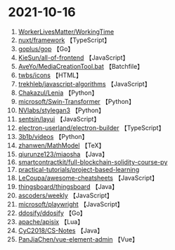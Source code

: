 # 2021-10-16

1. [WorkerLivesMatter/WorkingTime](https://github.com/WorkerLivesMatter/WorkingTime) 
2. [nuxt/framework](https://github.com/nuxt/framework) 【TypeScript】
3. [goplus/gop](https://github.com/goplus/gop) 【Go】
4. [KieSun/all-of-frontend](https://github.com/KieSun/all-of-frontend) 【JavaScript】
5. [AveYo/MediaCreationTool.bat](https://github.com/AveYo/MediaCreationTool.bat) 【Batchfile】
6. [twbs/icons](https://github.com/twbs/icons) 【HTML】
7. [trekhleb/javascript-algorithms](https://github.com/trekhleb/javascript-algorithms) 【JavaScript】
8. [Chakazul/Lenia](https://github.com/Chakazul/Lenia) 【Python】
9. [microsoft/Swin-Transformer](https://github.com/microsoft/Swin-Transformer) 【Python】
10. [NVlabs/stylegan3](https://github.com/NVlabs/stylegan3) 【Python】
11. [sentsin/layui](https://github.com/sentsin/layui) 【JavaScript】
12. [electron-userland/electron-builder](https://github.com/electron-userland/electron-builder) 【TypeScript】
13. [3b1b/videos](https://github.com/3b1b/videos) 【Python】
14. [zhanwen/MathModel](https://github.com/zhanwen/MathModel) 【TeX】
15. [qiurunze123/miaosha](https://github.com/qiurunze123/miaosha) 【Java】
16. [smartcontractkit/full-blockchain-solidity-course-py](https://github.com/smartcontractkit/full-blockchain-solidity-course-py) 
17. [practical-tutorials/project-based-learning](https://github.com/practical-tutorials/project-based-learning) 
18. [LeCoupa/awesome-cheatsheets](https://github.com/LeCoupa/awesome-cheatsheets) 【JavaScript】
19. [thingsboard/thingsboard](https://github.com/thingsboard/thingsboard) 【Java】
20. [ascoders/weekly](https://github.com/ascoders/weekly) 【JavaScript】
21. [microsoft/playwright](https://github.com/microsoft/playwright) 【JavaScript】
22. [ddosify/ddosify](https://github.com/ddosify/ddosify) 【Go】
23. [apache/apisix](https://github.com/apache/apisix) 【Lua】
24. [CyC2018/CS-Notes](https://github.com/CyC2018/CS-Notes) 【Java】
25. [PanJiaChen/vue-element-admin](https://github.com/PanJiaChen/vue-element-admin) 【Vue】
